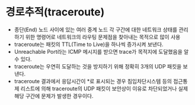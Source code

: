 # 경로추적(traceroute)

* 종단(End) 노드 사이에 있는 여러 중계 노드 각 구간에 대한 네트워크 상태를 관리하기 위한 명령어로 네트워크의 라우팅 문제점을 찾아내는 목적으로 많이 사용
* traceroute는 패킷의 TTL(Time to Live)을 하나씩 증가시켜 보낸다.
* Unreachable Port라는 ICMP 메시지를 받으면 trace가 목적지에 도달했음을 알 수 있다.
* traceroute는 우연히 도달하는 것을 방지하기 위해 정확히 3개의 UDP 패킷을 보낸다.
* traceroute 결과에서 응답시간이 *로 표시되는 경우 침입차단시스템 등의 접근통제 리스트에 의해 traceroute의 UDP 패킷이 보안상이 이유로 차단되었거나 실제 해당 구간에 문제가 발생한 경우이다.

